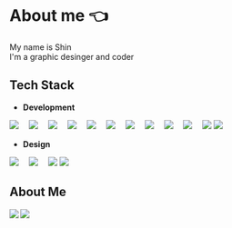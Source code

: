 # About me 👈
My name is Shin<br>
I'm a graphic desinger and coder

## Tech Stack
- **Development**<br>

![](https://skillicons.dev/icons?i=html)　 ![](https://skillicons.dev/icons?i=css)　 ![](https://skillicons.dev/icons?i=js)　 ![](https://skillicons.dev/icons?i=ts)　 ![](https://skillicons.dev/icons?i=php)　 ![](https://skillicons.dev/icons?i=threejs)　 ![](https://skillicons.dev/icons?i=sass)　 ![](https://skillicons.dev/icons?i=tailwind)　 ![](https://skillicons.dev/icons?i=wordpress)　 ![](https://skillicons.dev/icons?i=nextjs)　 ![](https://skillicons.dev/icons?i=astro)  ![](https://skillicons.dev/icons?i=vite)

- **Design**<br>

![](https://skillicons.dev/icons?i=figma)　 ![](https://skillicons.dev/icons?i=ps)　 ![](https://skillicons.dev/icons?i=ai)  ![](https://skillicons.dev/icons?i=xd)

## About Me
<a href="https://github.com/anuraghazra/github-readme-stats">
  <img align="left" src="https://github-readme-stats.vercel.app/api?username=shin-coder&count_private=true&theme=github_dark" />
</a>
<a href="https://github.com/anuraghazra/github-readme-stats">
  <img align="left" src="https://github-readme-stats.vercel.app/api/top-langs/?username=shin-coder&layout=compact&theme=github_dark" />
</a>




<!--
**shin-coder/shin-coder** is a ✨ _special_ ✨ repository because its `README.md` (this file) appears on your GitHub profile.

Here are some ideas to get you started:

- 🔭 I’m currently working on ...
- 🌱 I’m currently learning ...
- 👯 I’m looking to collaborate on ...
- 🤔 I’m looking for help with ...
- 💬 Ask me about ...
- 📫 How to reach me: ...
- 😄 Pronouns: ...
- ⚡ Fun fact: ...
-->
